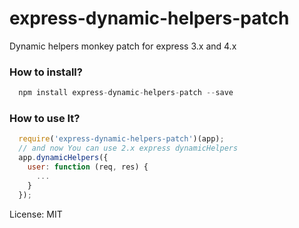 express-dynamic-helpers-patch
==============================

Dynamic helpers monkey patch for express 3.x and 4.x

### How to install?

```js
  npm install express-dynamic-helpers-patch --save
```

### How to use It?

```js
  require('express-dynamic-helpers-patch')(app);
  // and now You can use 2.x express dynamicHelpers
  app.dynamicHelpers({
    user: function (req, res) {
      ...
    }
  });
```

License: MIT
